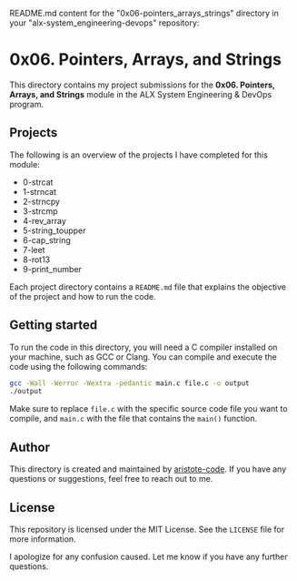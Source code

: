 README.md content for the "0x06-pointers_arrays_strings" directory in your "alx-system_engineering-devops" repository:

# 0x06. Pointers, Arrays, and Strings

This directory contains my project submissions for the **0x06. Pointers, Arrays, and Strings** module in the ALX System Engineering & DevOps program.

## Projects

The following is an overview of the projects I have completed for this module:

- 0-strcat
- 1-strncat
- 2-strncpy
- 3-strcmp
- 4-rev_array
- 5-string_toupper
- 6-cap_string
- 7-leet
- 8-rot13
- 9-print_number

Each project directory contains a `README.md` file that explains the objective of the project and how to run the code.

## Getting started

To run the code in this directory, you will need a C compiler installed on your machine, such as GCC or Clang. You can compile and execute the code using the following commands:

```bash
gcc -Wall -Werror -Wextra -pedantic main.c file.c -o output
./output
```

Make sure to replace `file.c` with the specific source code file you want to compile, and `main.c` with the file that contains the `main()` function.

## Author

This directory is created and maintained by [aristote-code](https://github.com/aristote-code). If you have any questions or suggestions, feel free to reach out to me.

## License

This repository is licensed under the MIT License. See the `LICENSE` file for more information.

I apologize for any confusion caused. Let me know if you have any further questions.
